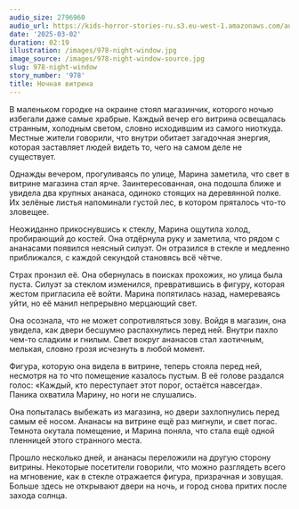 ```yaml
---
audio_size: 2796960
audio_url: https://kids-horror-stories-ru.s3.eu-west-1.amazonaws.com/audio/978-night-window.mp3
date: '2025-03-02'
duration: 02:19
illustration: /images/978-night-window.jpg
image_source: /images/978-night-window-source.jpg
slug: 978-night-window
story_number: '978'
title: Ночная витрина
---
```


В маленьком городке на окраине стоял магазинчик, которого ночью избегали даже самые храбрые. Каждый вечер его витрина освещалась странным, холодным светом, словно исходившим из самого ниоткуда. Местные жители говорили, что внутри обитает загадочная энергия, которая заставляет людей видеть то, чего на самом деле не существует.

Однажды вечером, прогуливаясь по улице, Марина заметила, что свет в витрине магазина стал ярче. Заинтересованная, она подошла ближе и увидела два крупных ананаса, одиноко стоящих на деревянной полке. Их зелёные листья напоминали густой лес, в котором пряталось что-то зловещее.

Неожиданно прикоснувшись к стеклу, Марина ощутила холод, пробирающий до костей. Она отдёрнула руку и заметила, что рядом с ананасами появился неясный силуэт. Он отразился в стекле и медленно приближался, с каждой секундой становясь всё чётче.

Страх пронзил её. Она обернулась в поисках прохожих, но улица была пуста. Силуэт за стеклом изменился, превратившись в фигуру, которая жестом пригласила её войти. Марина попятилась назад, намереваясь уйти, но её манил непрерывно мерцающий свет.

Она осознала, что не может сопротивляться зову. Войдя в магазин, она увидела, как двери бесшумно распахнулись перед ней. Внутри пахло чем-то сладким и гнилым. Свет вокруг ананасов стал хаотичным, мелькая, словно грозя исчезнуть в любой момент.

Фигура, которую она видела в витрине, теперь стояла перед ней, несмотря на то что помещение казалось пустым. В её голове раздался голос: «Каждый, кто переступает этот порог, остаётся навсегда». Паника охватила Марину, но ноги не слушались.

Она попыталась выбежать из магазина, но двери захлопнулись перед самым её носом. Ананасы на витрине ещё раз мигнули, и свет погас. Темнота окутала помещение, и Марина поняла, что стала ещё одной пленницей этого странного места.

Прошло несколько дней, и ананасы переложили на другую сторону витрины. Некоторые посетители говорили, что можно разглядеть всего на мгновение, как в стекле отражается фигура, призрачная и зовущая. Больше здесь не открывают двери на ночь, и город снова притих после захода солнца.